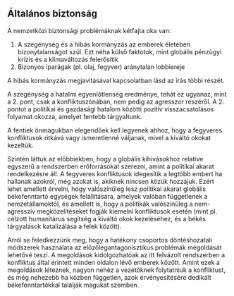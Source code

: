 ## Általános biztonság

A nemzetközi biztonsági problémáknak kétfajta oka van:

1. A szegénység és a hibás kormányzás az emberek életében bizonytalanságot szül. Ezt néha külső faktotok, mint globális pénzügyi krízis és a klímaváltozás felerősítik
2. Bizonyos iparágak \(pl. olaj, fegyver\) aránytalan lobbiereje

A hibás kormányzás megjavításával kapcsolatban lásd az írás többi részét.

A szegénység a hatalmi egyenlőtlenség eredménye, tehát ez ugyanaz, mint a 2. pont, csak a konfliktuszónában, nem pedig az agresszor részéről. A 2. pontot a politikai és gazdasági hatalom közötti pozitív visszacsatolásos folyamat okozza, amelyet fentebb tárgyaltunk.

A fentiek önmagukban elegendőek kell legyenek ahhoz, hogy a fegyveres konfliktusok ritkává vagy ismeretlenné váljanak, mivel a kiváltó okokat kezeltük.

Szintén láttuk az előbbiekben, hogy a globális kihívásokhoz relatíve egyszerű a rendszerben erőforrásokat szerezni, amint a politikai akarat rendelkezésre áll. A fegyveres konfliktusok idegesítik a legtöbb embert ha hallanak azokról, még azokat is, akiknek nincsen közük hozzájuk. Ezért lehet amellett érvelni, hogy valószínűleg lesz politikai akarat globális békefenntartó egységek felállítására, amelyek valóban függetlenek a nemzetállamoktól, és amellett is, hogy a politikák valószínűleg a nem-agresszív megközelítéseket fogják kiemelni konfliktusok esetén \(mint pl. célzott humanitárus segítség a kiváltó okok kezeléséhez, és a békés tárgyalások katalizálása a felek között\).

Arról se feledkezzünk meg, hogy a hatékony csoportos döntéshozatali módszerek használata az előzőlegantagonisztikus problémák megoldását lehetővé teszi. A megoldások kidolgozhatóak az itt felvázolt rendszerben a konfliktus által érintett minden oldalon lévő emberek között. Amint ezek a megoldások léteznek, nagyon nehéz a vezetőknek folytatniuk a konfliktust, és még nehezebb ha közben független, azok érvényesítésére dedikált békefenntartókkal találják magukat szemben.

